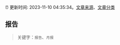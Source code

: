 :alarm_clock: 更新时间: 2023-11-10 04:35:34。[文章来源](/README.md)、[文章分类](/TAGS.md)

## 报告


> 关键字：`报告`、`月报`



